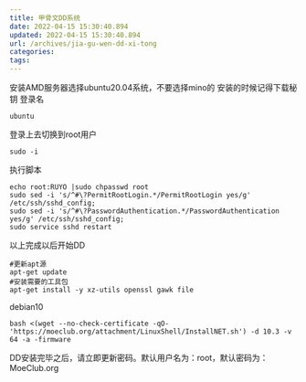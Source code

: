 ```yaml
---
title: 甲骨文DD系统
date: 2022-04-15 15:30:40.894
updated: 2022-04-15 15:30:40.894
url: /archives/jia-gu-wen-dd-xi-tong
categories: 
tags: 
---
```


安装AMD服务器选择ubuntu20.04系统，不要选择mino的
安装的时候记得下载秘钥
登录名
```al
ubuntu
```
登录上去切换到root用户
```al
sudo -i
```
执行脚本
```al
echo root:RUYO |sudo chpasswd root
sudo sed -i 's/^#\?PermitRootLogin.*/PermitRootLogin yes/g' /etc/ssh/sshd_config;
sudo sed -i 's/^#\?PasswordAuthentication.*/PasswordAuthentication yes/g' /etc/ssh/sshd_config;
sudo service sshd restart
```
以上完成以后开始DD
```al
#更新apt源
apt-get update
#安装需要的工具包
apt-get install -y xz-utils openssl gawk file
```
debian10
```al
bash <(wget --no-check-certificate -qO- 'https://moeclub.org/attachment/LinuxShell/InstallNET.sh') -d 10.3 -v 64 -a -firmware
```

DD安装完毕之后，请立即更新密码。默认用户名为：root，默认密码为：MoeClub.org